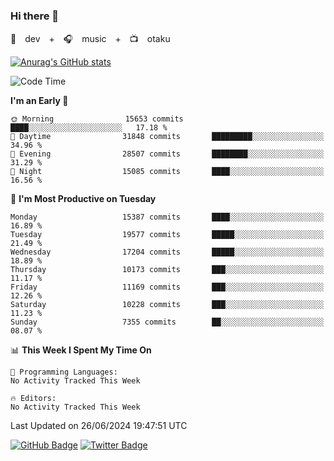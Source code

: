 ### Hi there 👋

🚀　dev　+　🎧　music　+　📺　otaku


[![Anurag's GitHub stats](https://github-readme-stats.vercel.app/api?username=koheitasaka&count_private=true&show_icons=true&theme=monokai)](https://github.com/koheitasaka/github-readme-stats)

<!--START_SECTION:waka-->
![Code Time](http://img.shields.io/badge/Code%20Time-1%2C161%20hrs%2023%20mins-blue)

**I'm an Early 🐤** 

```text
🌞 Morning                15653 commits       ████░░░░░░░░░░░░░░░░░░░░░   17.18 % 
🌆 Daytime                31848 commits       █████████░░░░░░░░░░░░░░░░   34.96 % 
🌃 Evening                28507 commits       ████████░░░░░░░░░░░░░░░░░   31.29 % 
🌙 Night                  15085 commits       ████░░░░░░░░░░░░░░░░░░░░░   16.56 % 
```
📅 **I'm Most Productive on Tuesday** 

```text
Monday                   15387 commits       ████░░░░░░░░░░░░░░░░░░░░░   16.89 % 
Tuesday                  19577 commits       █████░░░░░░░░░░░░░░░░░░░░   21.49 % 
Wednesday                17204 commits       █████░░░░░░░░░░░░░░░░░░░░   18.89 % 
Thursday                 10173 commits       ███░░░░░░░░░░░░░░░░░░░░░░   11.17 % 
Friday                   11169 commits       ███░░░░░░░░░░░░░░░░░░░░░░   12.26 % 
Saturday                 10228 commits       ███░░░░░░░░░░░░░░░░░░░░░░   11.23 % 
Sunday                   7355 commits        ██░░░░░░░░░░░░░░░░░░░░░░░   08.07 % 
```


📊 **This Week I Spent My Time On** 

```text
💬 Programming Languages: 
No Activity Tracked This Week

🔥 Editors: 
No Activity Tracked This Week
```


 Last Updated on 26/06/2024 19:47:51 UTC
<!--END_SECTION:waka-->

[![GitHub Badge](https://img.shields.io/badge/GitHub-100000?style=for-the-badge&logo=github&logoColor=white)](https://github.com/koheitasaka)
[![Twitter Badge](https://img.shields.io/badge/Twitter-1DA1F2?style=for-the-badge&logo=twitter&logoColor=white)](https://twitter.com/sleep_asleep_)
